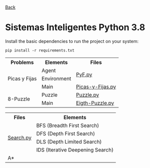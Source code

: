 
[Back](https://github.com/davidrh195/Sistemas-Inteligentes/tree/master)

# Sistemas Inteligentes Python 3.8

Install the basic dependencies to run the project on your system:

```
pip install -r requirements.txt
```

<table>
    <tr>
        <th>Problems</th>
        <th>Elements</th>
        <th>Files</th>
    </tr>
    <tr>
        <td rowspan="3">Picas y Fijas</td>
        <td>Agent</td>
        <td rowspan="2"><a HREF="https://github.com/davidrh195/Sistemas-Inteligentes/blob/Python/Problems/PyF.py">PyF.py</a></td>
    </tr>
    <tr>
        <td>Environment</td>
    </tr>
    <tr>
        <td>Main</td>
        <td><a HREF="https://github.com/davidrh195/Sistemas-Inteligentes/blob/Python/Picas-y-Fijas.py">Picas-y-Fijas.py</a></td>
    </tr>
    <tr>
        <td rowspan="2">8-Puzzle</td>
        <td>Puzzle</td>
        <td ><a HREF="https://github.com/davidrh195/Sistemas-Inteligentes/blob/Python/Problems/Puzzle.py">Puzzle.py</a></td>
    </tr>
    <tr>
        <td>Main</td>
        <td><a HREF="https://github.com/davidrh195/Sistemas-Inteligentes/blob/Python/Eigth-Puzzle.py">Eigth-Puzzle.py</a></td>
    </tr>
</table>

<table>
    <tr>
        <th>Files</th>
        <th>Elements</th>
    </tr>
    <tr>
        <td rowspan="4"><a HREF="https://github.com/davidrh195/Sistemas-Inteligentes/blob/Python/Utils/Search.py">Search.py</a></td>
        <td>BFS (Breadth First Search)</td>
    </tr>
    <tr>
        <td>DFS (Depth First Search)</td>
    </tr>
    <tr>
        <td>DLS (Depth Limited Search)</td>
    </tr>
    <tr>
        <td>IDS (Iterative Deepening Search)</td>
    </tr>
    <tr>
        <td>A*</td>
    </tr>
</table>
